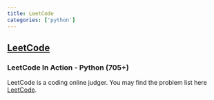 ```yaml
---
title: LeetCode
categories: ['python']
---
```

## [LeetCode](https://github.com/algorhythms/LeetCode)

### LeetCode In Action -  Python (705+)

LeetCode is a coding online judger. You may find the problem list here [LeetCode](https://leetcode.com/problemset/algorithms/).  

